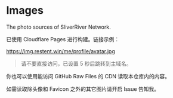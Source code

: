 # Images

The photo sources of SliverRiver Network.

已使用 Cloudflare Pages 进行构建。链接示例：

<https://img.restent.win/me/profile/avatar.jpg>

> 请不要直接访问，已设置 5 秒后跳转到主域名。

你也可以使用能访问 GitHub Raw Files 的 CDN 读取本仓库内的内容。

如需读取除头像和 Favicon 之外的其它图片请开启 Issue 告知我。